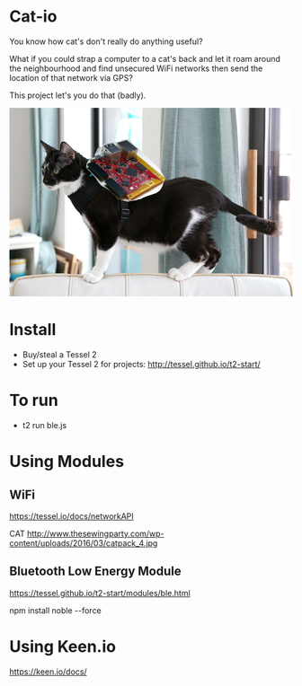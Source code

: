 # Cat-io

You know how cat's don't really do anything useful?

What if you could strap a computer to a cat's back and let it roam around the neighbourhood and find unsecured WiFi networks then send the location of that network via GPS?

This project let's you do that (badly).

![alt tag](https://raw.githubusercontent.com/whiteswift/cat-io/master/assets/wallpaper.jpg)

# Install

- Buy/steal a Tessel 2
- Set up your Tessel 2 for projects: http://tessel.github.io/t2-start/

# To run

- t2 run ble.js

# Using Modules

## WiFi

https://tessel.io/docs/networkAPI

CAT
http://www.thesewingparty.com/wp-content/uploads/2016/03/catpack_4.jpg

## Bluetooth Low Energy Module

https://tessel.github.io/t2-start/modules/ble.html

npm install noble --force

# Using Keen.io

https://keen.io/docs/
